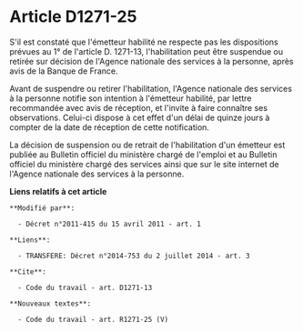 # Article D1271-25

S'il est constaté que l'émetteur habilité ne respecte pas les dispositions prévues au 1° de l'article D. 1271-13,
l'habilitation peut être suspendue ou retirée sur décision de l'Agence nationale des services à la personne, après avis de la
Banque de France. 

Avant de suspendre ou retirer l'habilitation, l'Agence nationale des services à la personne notifie son intention à
l'émetteur habilité, par lettre recommandée avec avis de réception, et l'invite à faire connaître ses observations. Celui-ci
dispose à cet effet d'un délai de quinze jours à compter de la date de réception de cette notification. 

La décision de suspension ou de retrait de l'habilitation d'un émetteur est publiée au Bulletin officiel du ministère chargé
de l'emploi et au Bulletin officiel du ministère chargé des services ainsi que sur le site internet de l'Agence nationale des
services à la personne.

**Liens relatifs à cet article**

	**Modifié par**:

	  - Décret n°2011-415 du 15 avril 2011 - art. 1

	**Liens**:

	  - TRANSFERE: Décret n°2014-753 du 2 juillet 2014 - art. 3

	**Cite**:

	  - Code du travail - art. D1271-13

	**Nouveaux textes**:

	  - Code du travail - art. R1271-25 (V)
